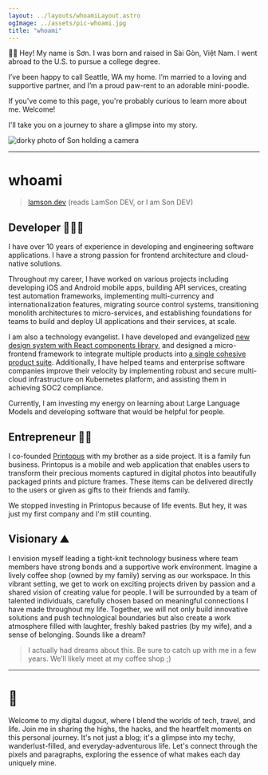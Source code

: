 ```yaml
---
layout: ../layouts/whoamiLayout.astro
ogImage: ../assets/pic-whoami.jpg
title: "whoami"
---
```


<section class="sm:columns-2 p-0">
  <div class="w-full sm:pr-2">
    <p class="mt-0">
       🤙🏼 Hey! My name is Sơn. I was born and raised in Sài Gòn, Việt Nam. I went abroad to the U.S. to pursue a college degree.
    </p>
    <p>
      I’ve been happy to call Seattle, WA my home. I’m married to a loving and supportive partner, and I’m a proud paw-rent to an adorable mini-poodle.
    </p>
    <p>
      If you've come to this page, you're probably curious to learn more about me. Welcome!
    </p>
    <p>
      I'll take you on a journey to share a glimpse into my story.
    </p>
  </div>
  <div class="w-full sm:pl-4">  
    <picture>
      <source srcset="assets/pic-whoami.jpg"  />
      <img
        class="rounded-3xl"
        alt="dorky photo of Son holding a camera"
        src="assets/pic-whoami.jpg"
      />
    </picture>
  </div>
</section>

<hr />

# whoami

> [lamson.dev](http://lamson.dev) (reads LamSon DEV, or I am Son DEV)

## Developer 🧑🏼‍💻

I have over 10 years of experience in developing and engineering software applications. I have a strong passion for frontend architecture and cloud-native solutions.

Throughout my career, I have worked on various projects including developing iOS and Android mobile apps, building API services, creating test automation frameworks, implementing multi-currency and internationalization features, migrating source control systems, transitioning monolith architectures to micro-services, and establishing foundations for teams to build and deploy UI applications and their services, at scale.

I am also a technology evangelist. I have developed and evangelized [new design system with React components library](https://www.apptio.com/blog/apex-the-new-look-and-feel-for-apptio-products/), and designed a micro-frontend framework to integrate multiple products into [a single cohesive product suite](https://www.apptio.com/blog/apptio-announces-simple-powerful-product-suite/). Additionally, I have helped teams and enterprise software companies improve their velocity by implementing robust and secure multi-cloud infrastructure on Kubernetes platform, and assisting them in achieving SOC2 compliance.

Currently, I am investing my energy on learning about Large Language Models and developing software that would be helpful for people.

## Entrepreneur 🧗🏼

I co-founded [Printopus](https://www.facebook.com/printopus.vn) with my brother as a side project. It is a family fun business. Printopus is a mobile and web application that enables users to transform their precious moments captured in digital photos into beautifully packaged prints and picture frames. These items can be delivered directly to the users or given as gifts to their friends and family.

We stopped investing in Printopus because of life events. But hey, it was just my first company and I'm still counting.

## Visionary ⛰️

I envision myself leading a tight-knit technology business where team members have strong bonds and a supportive work environment. Imagine a lively coffee shop (owned by my family) serving as our workspace. In this vibrant setting, we get to work on exciting projects driven by passion and a shared vision of creating value for people. I will be surrounded by a team of talented individuals, carefully chosen based on meaningful connections I have made throughout my life. Together, we will not only build innovative solutions and push technological boundaries but also create a work atmosphere filled with laughter, freshly baked pastries (by my wife), and a sense of belonging. Sounds like a dream?

> I actually had dreams about this. Be sure to catch up with me in a few years. We’ll likely meet at my coffee shop ;)

<hr />

# 🧋

Welcome to my digital dugout, where I blend the worlds of tech, travel, and life. Join me in sharing the highs, the hacks, and the heartfelt moments on this personal journey. It's not just a blog; it's a glimpse into my techy, wanderlust-filled, and everyday-adventurous life. Let's connect through the pixels and paragraphs, exploring the essence of what makes each day uniquely mine.
